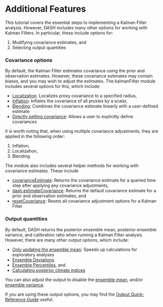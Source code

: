 # Additional Features

This tutorial covers the essential steps to implementing a Kalman Filter analysis. However, DASH includes many other options for working with Kalman Filters. In particular, these include options for:
1. Modifying covariance estimates, and
2. Selecting output quantities

### Covariance options
By default, the Kalman Filter estimates covariance using the prior and observation estimates. However, these covariance estimates may contain biases, and you may wish to adjust the estimates. The kalmanFilter module includes several options for this, which include:
* [Localization](localize): Localizes proxy covariance to a specified radius,
* [Inflation](inflate): Inflates the covariance of all proxies by a scalar,
* [Blending](blend): Combines the covariance estimate linearly with a user-defined estimate
* [Directly setting covariance](setCovariance): Allows a user to explicitly define covariances

It is worth noting that, when using multiple covariance adjustments, they are applied in the following order:
1. Inflation,
2. Localization,
3. Blending

The module also includes several helper methods for working with covariance estimates. These include
* [covarianceEstimate](covarianceEstimate): Returns the covariance estimate for a queried time step after applying any covariance adjustments,
* [dash.estimateCovariance](dash-estimate-covariance): Returns the default covariance estimate for a prior and observation estimates, and
* [resetCovariance](resetCovariance): Resets all covariance adjustment options for a Kalman Filter

### Output quantities
By default, DASH returns the posterior ensemble mean, posterior ensemble variance, and calibration ratio when running a Kalman Filter analysis. However, there are many other output options, which include:

* [Only updating the ensemble mean](mean-only): Speeds up calculations for exploratory analyses
* [Ensemble Deviations](deviations)
* [Ensemble Percentiles](percentiles), and
* [Calculating posterior climate indices](index)

You can also adjust the output to disable the [ensemble mean](mean), and/or [ensemble variance](variance).

If you are using these output options, you may find the [Output Quick-Reference Guide](output-reference) useful.

